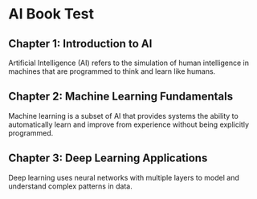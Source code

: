 # AI Book Test

## Chapter 1: Introduction to AI

Artificial Intelligence (AI) refers to the simulation of human intelligence in machines that are programmed to think and learn like humans.

## Chapter 2: Machine Learning Fundamentals  

Machine learning is a subset of AI that provides systems the ability to automatically learn and improve from experience without being explicitly programmed.

## Chapter 3: Deep Learning Applications

Deep learning uses neural networks with multiple layers to model and understand complex patterns in data.